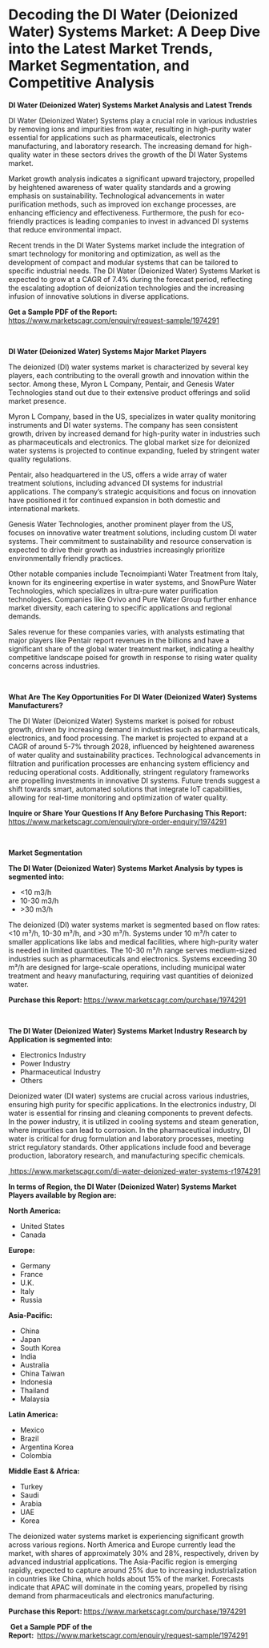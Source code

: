 <p><h1>Decoding the DI Water (Deionized Water) Systems Market: A Deep Dive into the Latest Market Trends, Market Segmentation, and Competitive Analysis</h1></p><p><strong>DI Water (Deionized Water) Systems Market Analysis and Latest Trends</strong></p>
<p><p>DI Water (Deionized Water) Systems play a crucial role in various industries by removing ions and impurities from water, resulting in high-purity water essential for applications such as pharmaceuticals, electronics manufacturing, and laboratory research. The increasing demand for high-quality water in these sectors drives the growth of the DI Water Systems market. </p><p>Market growth analysis indicates a significant upward trajectory, propelled by heightened awareness of water quality standards and a growing emphasis on sustainability. Technological advancements in water purification methods, such as improved ion exchange processes, are enhancing efficiency and effectiveness. Furthermore, the push for eco-friendly practices is leading companies to invest in advanced DI systems that reduce environmental impact.</p><p>Recent trends in the DI Water Systems market include the integration of smart technology for monitoring and optimization, as well as the development of compact and modular systems that can be tailored to specific industrial needs. The DI Water (Deionized Water) Systems Market is expected to grow at a CAGR of 7.4% during the forecast period, reflecting the escalating adoption of deionization technologies and the increasing infusion of innovative solutions in diverse applications.</p></p>
<p><strong>Get a Sample PDF of the Report:&nbsp;</strong> <a href="https://www.marketscagr.com/enquiry/request-sample/1974291?utm_campaign=2799&utm_medium=2&utm_source=Github&utm_content=ia&utm_term=12042025&utm_id=di-water-deionized-water-systems">https://www.marketscagr.com/enquiry/request-sample/1974291</a></p>
<p>&nbsp;</p>
<p><strong>DI Water (Deionized Water) Systems Major Market Players</strong></p>
<p><p>The deionized (DI) water systems market is characterized by several key players, each contributing to the overall growth and innovation within the sector. Among these, Myron L Company, Pentair, and Genesis Water Technologies stand out due to their extensive product offerings and solid market presence.</p><p>Myron L Company, based in the US, specializes in water quality monitoring instruments and DI water systems. The company has seen consistent growth, driven by increased demand for high-purity water in industries such as pharmaceuticals and electronics. The global market size for deionized water systems is projected to continue expanding, fueled by stringent water quality regulations.</p><p>Pentair, also headquartered in the US, offers a wide array of water treatment solutions, including advanced DI systems for industrial applications. The company’s strategic acquisitions and focus on innovation have positioned it for continued expansion in both domestic and international markets.</p><p>Genesis Water Technologies, another prominent player from the US, focuses on innovative water treatment solutions, including custom DI water systems. Their commitment to sustainability and resource conservation is expected to drive their growth as industries increasingly prioritize environmentally friendly practices.</p><p>Other notable companies include Tecnoimpianti Water Treatment from Italy, known for its engineering expertise in water systems, and SnowPure Water Technologies, which specializes in ultra-pure water purification technologies. Companies like Ovivo and Pure Water Group further enhance market diversity, each catering to specific applications and regional demands.</p><p>Sales revenue for these companies varies, with analysts estimating that major players like Pentair report revenues in the billions and have a significant share of the global water treatment market, indicating a healthy competitive landscape poised for growth in response to rising water quality concerns across industries.</p></p>
<p>&nbsp;</p>
<p><strong>What Are The Key Opportunities For DI Water (Deionized Water) Systems Manufacturers?</strong></p>
<p><p>The DI Water (Deionized Water) Systems market is poised for robust growth, driven by increasing demand in industries such as pharmaceuticals, electronics, and food processing. The market is projected to expand at a CAGR of around 5-7% through 2028, influenced by heightened awareness of water quality and sustainability practices. Technological advancements in filtration and purification processes are enhancing system efficiency and reducing operational costs. Additionally, stringent regulatory frameworks are propelling investments in innovative DI systems. Future trends suggest a shift towards smart, automated solutions that integrate IoT capabilities, allowing for real-time monitoring and optimization of water quality.</p></p>
<p><strong>Inquire or Share Your Questions If Any Before Purchasing This Report:</strong> <a href="https://www.marketscagr.com/enquiry/pre-order-enquiry/1974291?utm_campaign=2799&utm_medium=2&utm_source=Github&utm_content=ia&utm_term=12042025&utm_id=di-water-deionized-water-systems">https://www.marketscagr.com/enquiry/pre-order-enquiry/1974291</a></p>
<p>&nbsp;</p>
<p><strong>Market Segmentation</strong></p>
<p><strong>The DI Water (Deionized Water) Systems Market Analysis by types is segmented into:</strong></p>
<p><ul><li><10 m3/h</li><li>10-30 m3/h</li><li>>30 m3/h</li></ul></p>
<p><p>The deionized (DI) water systems market is segmented based on flow rates: <10 m³/h, 10-30 m³/h, and >30 m³/h. Systems under 10 m³/h cater to smaller applications like labs and medical facilities, where high-purity water is needed in limited quantities. The 10-30 m³/h range serves medium-sized industries such as pharmaceuticals and electronics. Systems exceeding 30 m³/h are designed for large-scale operations, including municipal water treatment and heavy manufacturing, requiring vast quantities of deionized water.</p></p>
<p><strong>Purchase this Report:&nbsp;</strong><a href="https://www.marketscagr.com/purchase/1974291?utm_campaign=2799&utm_medium=2&utm_source=Github&utm_content=ia&utm_term=12042025&utm_id=di-water-deionized-water-systems">https://www.marketscagr.com/purchase/1974291</a></p>
<p>&nbsp;</p>
<p><strong>The DI Water (Deionized Water) Systems Market Industry Research by Application is segmented into:</strong></p>
<p><ul><li>Electronics Industry</li><li>Power Industry</li><li>Pharmaceutical Industry</li><li>Others</li></ul></p>
<p><p>Deionized water (DI water) systems are crucial across various industries, ensuring high purity for specific applications. In the electronics industry, DI water is essential for rinsing and cleaning components to prevent defects. In the power industry, it is utilized in cooling systems and steam generation, where impurities can lead to corrosion. In the pharmaceutical industry, DI water is critical for drug formulation and laboratory processes, meeting strict regulatory standards. Other applications include food and beverage production, laboratory research, and manufacturing specific chemicals.</p></p>
<p><a href="https://www.marketscagr.com/di-water-deionized-water-systems-r1974291?utm_campaign=2799&utm_medium=2&utm_source=Github&utm_content=ia&utm_term=12042025&utm_id=di-water-deionized-water-systems">&nbsp;https://www.marketscagr.com/di-water-deionized-water-systems-r1974291</a></p>
<p><strong>In terms of Region, the DI Water (Deionized Water) Systems Market Players available by Region are:</strong></p>
<p>
    <p> <strong> North America: </strong>
        <ul>
            <li>United States</li>
            <li>Canada</li>
        </ul>
        </p> 
    <p> <strong> Europe: </strong>
        <ul>
            <li>Germany</li>
            <li>France</li>
            <li>U.K.</li>
            <li>Italy</li>
            <li>Russia</li>
        </ul>
        </p> 
    <p> <strong> Asia-Pacific: </strong>
        <ul>
            <li>China</li>
            <li>Japan</li>
            <li>South Korea</li>
            <li>India</li>
            <li>Australia</li>
            <li>China Taiwan</li>
            <li>Indonesia</li>
            <li>Thailand</li>
            <li>Malaysia</li>
        </ul>
        </p> 
    <p> <strong> Latin America: </strong>
        <ul>
            <li>Mexico</li>
            <li>Brazil</li>
            <li>Argentina Korea</li>
            <li>Colombia</li>
        </ul>
        </p> 
    <p> <strong> Middle East & Africa: </strong>
        <ul>
            <li>Turkey</li>
            <li>Saudi</li>
            <li>Arabia</li>
            <li>UAE</li>
            <li>Korea</li>
        </ul>
    </p>
    </p>
<p><p>The deionized water systems market is experiencing significant growth across various regions. North America and Europe currently lead the market, with shares of approximately 30% and 28%, respectively, driven by advanced industrial applications. The Asia-Pacific region is emerging rapidly, expected to capture around 25% due to increasing industrialization in countries like China, which holds about 15% of the market. Forecasts indicate that APAC will dominate in the coming years, propelled by rising demand from pharmaceuticals and electronics manufacturing.</p></p>
<p><strong>Purchase this Report: </strong><a href="https://www.marketscagr.com/purchase/1974291?utm_campaign=2799&utm_medium=2&utm_source=Github&utm_content=ia&utm_term=12042025&utm_id=di-water-deionized-water-systems">https://www.marketscagr.com/purchase/1974291</a></p>
<p>&nbsp;<strong>Get a Sample PDF of the Report:&nbsp;&nbsp;</strong><a href="https://www.marketscagr.com/enquiry/request-sample/1974291?utm_campaign=2799&utm_medium=2&utm_source=Github&utm_content=ia&utm_term=12042025&utm_id=di-water-deionized-water-systems">https://www.marketscagr.com/enquiry/request-sample/1974291</a></p>
<p><strong></strong></p>
<p><p></p><p></p><p></p></p>